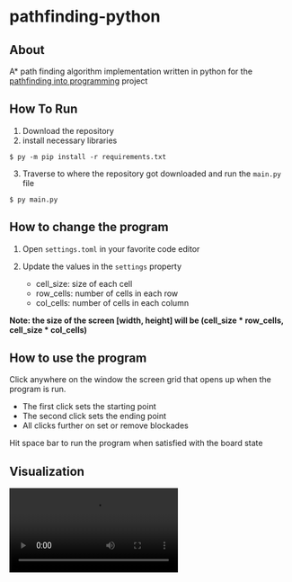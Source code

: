 # pathfinding-python

## About

A* path finding algorithm implementation written in python for the [pathfinding into programming](https://reverend-toady.github.io/pathfinding-into-programming/) project

## How To Run

1. Download the repository
2. install necessary libraries

```shell
$ py -m pip install -r requirements.txt
```

3. Traverse to where the repository got downloaded and run the `main.py` file
   
```shell
$ py main.py
```

## How to change the program

1. Open `settings.toml` in your favorite code editor
2. Update the values in the `settings` property
   
   - cell_size: size of each cell
   - row_cells: number of cells in each row
   - col_cells: number of cells in each column

**Note: the size of the screen [width, height] will be (cell_size * row_cells, cell_size * col_cells)**

## How to use the program

Click anywhere on the window the screen grid that opens up when the program is run. 
    
- The first click sets the starting point
- The second click sets the ending point  
- All clicks further on set or remove blockades 

Hit space bar to run the program when satisfied with the board state

## Visualization 

![algo visualization](assets/pathfinding-python.webm)
